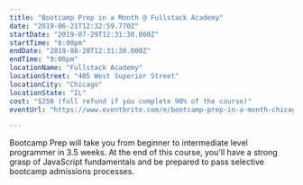 ```yaml
---
title: "Bootcamp Prep in a Month @ Fullstack Academy"
date: "2019-06-21T12:32:59.770Z"
startDate: "2019-07-29T12:31:30.000Z"
startTime: "6:00pm"
endDate: "2019-08-20T12:31:30.000Z"
endTime: "9:00pm"
locationName: "Fullstack Academy"
locationStreet: "405 West Superior Street"
locationCity: "Chicago"
locationState: "IL"
cost: "$250 (full refund if you complete 90% of the course)"
eventUrl: "https://www.eventbrite.com/e/bootcamp-prep-in-a-month-chicago-campus-tickets-61800336470"

---
```


Bootcamp Prep will take you from beginner to intermediate level programmer in 3.5 weeks. At the end of this course, you'll have a strong grasp of JavaScript fundamentals and be prepared to pass selective bootcamp admissions processes.

